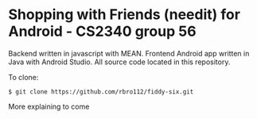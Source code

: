 # Shopping with Friends (needit) for Android - CS2340 group 56
Backend written in javascript with MEAN. Frontend Android app written in Java with Android Studio. All source code located in this repository.

To clone:

`$ git clone https://github.com/rbro112/fiddy-six.git`

More explaining to come
